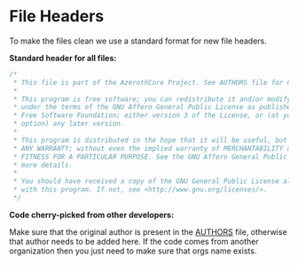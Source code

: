 # File Headers

To make the files clean we use a standard format for new file headers.

**Standard header for all files:**

```cpp
/*
 * This file is part of the AzerothCore Project. See AUTHORS file for Copyright information
 *
 * This program is free software; you can redistribute it and/or modify it
 * under the terms of the GNU Affero General Public License as published by the
 * Free Software Foundation; either version 3 of the License, or (at your
 * option) any later version.
 *
 * This program is distributed in the hope that it will be useful, but WITHOUT
 * ANY WARRANTY; without even the implied warranty of MERCHANTABILITY or
 * FITNESS FOR A PARTICULAR PURPOSE. See the GNU Affero General Public License for
 * more details.
 *
 * You should have received a copy of the GNU General Public License along
 * with this program. If not, see <http://www.gnu.org/licenses/>.
 */
```

**Code cherry-picked from other developers:**

Make sure that the original author is present in the [AUTHORS](https://github.com/azerothcore/azerothcore-wotlk/blob/master/AUTHORS) file, otherwise that author needs to be added here. If the code comes from another organization then you just need to make sure that orgs name exists.

